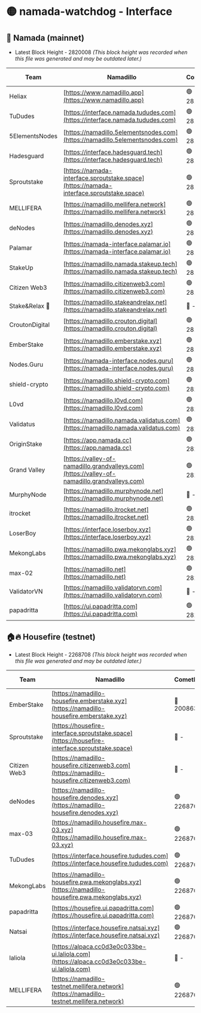 # 🟡 namada-watchdog - Interface

## 🚀 Namada (mainnet)
- Latest Block Height - 2820008 *(This block height was recorded when this file was generated and may be outdated later.)*

| Team | Namadillo | CometBFT | Indexer | MASP Indexer |
|-|-|-|-|-|
| Heliax | [https://www.namadillo.app](https://www.namadillo.app) | 🟢 2819977 | 🟢 2819977 | 🟢 2819977 |
| TuDudes | [https://interface.namada.tududes.com](https://interface.namada.tududes.com) | 🟢 2819977 | 🟢 2819977 | 🟢 2819977 |
| 5ElementsNodes | [https://namadillo.5elementsnodes.com](https://namadillo.5elementsnodes.com) | 🟢 2819978 | 🟢 2819978 | 🟢 2819978 |
| Hadesguard | [https://interface.hadesguard.tech](https://interface.hadesguard.tech) | 🟢 2819978 | 🟢 2819978 | 🟢 2819978 |
| Sproutstake | [https://namada-interface.sproutstake.space](https://namada-interface.sproutstake.space) | 🟢 2819979 | 🔴 2797937 | 🟢 2819979 |
| MELLIFERA | [https://namadillo.mellifera.network](https://namadillo.mellifera.network) | 🟢 2819980 | 🟢 2819980 | 🟢 2819980 |
| deNodes | [https://namadillo.denodes.xyz](https://namadillo.denodes.xyz) | 🟢 2819980 | 🟢 2819980 | 🟢 2819980 |
| Palamar | [https://namada-interface.palamar.io](https://namada-interface.palamar.io) | 🟢 2819981 | 🔴 2780590 | 🟢 2819981 |
| StakeUp | [https://namadillo.namada.stakeup.tech](https://namadillo.namada.stakeup.tech) | 🟢 2819982 | 🟢 2819982 | 🟢 2819982 |
| Citizen Web3 | [https://namadillo.citizenweb3.com](https://namadillo.citizenweb3.com) | 🟢 2819982 | 🟢 2819982 | 🟢 2819982 |
| Stake&Relax 🦥 | [https://namadillo.stakeandrelax.net](https://namadillo.stakeandrelax.net) | 🔴 - | 🔴 - | 🔴 - |
| CroutonDigital | [https://namadillo.crouton.digital](https://namadillo.crouton.digital) | 🟢 2819998 | 🟢 2819998 | 🟢 2819998 |
| EmberStake | [https://namadillo.emberstake.xyz](https://namadillo.emberstake.xyz) | 🟢 2819999 | 🟢 2819999 | 🟢 2819999 |
| Nodes.Guru | [https://namada-interface.nodes.guru](https://namada-interface.nodes.guru) | 🟢 2819999 | 🔴 2780590 | 🟢 2819999 |
| shield-crypto | [https://namadillo.shield-crypto.com](https://namadillo.shield-crypto.com) | 🟢 2820000 | 🟢 2819999 | 🟢 2819999 |
| L0vd | [https://namadillo.l0vd.com](https://namadillo.l0vd.com) | 🟢 2820001 | 🟢 2820000 | 🟢 2820001 |
| Validatus | [https://namadillo.namada.validatus.com](https://namadillo.namada.validatus.com) | 🟢 2820001 | 🟢 2820001 | 🟢 2820001 |
| OriginStake | [https://app.namada.cc](https://app.namada.cc) | 🟢 2820002 | 🟢 2820002 | 🟢 2820002 |
| Grand Valley | [https://valley-of-namadillo.grandvalleys.com](https://valley-of-namadillo.grandvalleys.com) | 🟢 2820002 | 🟢 2820002 | 🟢 2820002 |
| MurphyNode | [https://namadillo.murphynode.net](https://namadillo.murphynode.net) | 🔴 - | 🔴 - | 🔴 - |
| itrocket | [https://namadillo.itrocket.net](https://namadillo.itrocket.net) | 🟢 2820004 | 🟢 2820004 | 🟢 2820004 |
| LoserBoy | [https://interface.loserboy.xyz](https://interface.loserboy.xyz) | 🟢 2820005 | 🟢 2820005 | 🟢 2820004 |
| MekongLabs | [https://namadillo.pwa.mekonglabs.xyz](https://namadillo.pwa.mekonglabs.xyz) | 🟢 2820005 | 🟢 2820005 | 🟢 2820005 |
| max-02 | [https://namadillo.net](https://namadillo.net) | 🟢 2820006 | 🟢 2820006 | 🟢 2820006 |
| ValidatorVN | [https://namadillo.validatorvn.com](https://namadillo.validatorvn.com) | 🔴 - | 🔴 - | 🔴 - |
| papadritta | [https://ui.papadritta.com](https://ui.papadritta.com) | 🟢 2820008 | 🟢 2820008 | 🔴 2806794 |

## 🏠🔥 Housefire (testnet)
- Latest Block Height - 2268708 *(This block height was recorded when this file was generated and may be outdated later.)*

| Team | Namadillo | CometBFT | Indexer | MASP Indexer |
|-|-|-|-|-|
| EmberStake | [https://namadillo-housefire.emberstake.xyz](https://namadillo-housefire.emberstake.xyz) | 🔴 2008636 | 🔴 - | 🔴 - |
| Sproutstake | [https://housefire-interface.sproutstake.space](https://housefire-interface.sproutstake.space) | 🔴 - | 🔴 - | 🔴 - |
| Citizen Web3 | [https://namadillo-housefire.citizenweb3.com](https://namadillo-housefire.citizenweb3.com) | 🔴 - | 🟢 2268702 | 🟢 2268702 |
| deNodes | [https://namadillo-housefire.denodes.xyz](https://namadillo-housefire.denodes.xyz) | 🟢 2268702 | 🟢 2268702 | 🟢 2268702 |
| max-03 | [https://namadillo.housefire.max-03.xyz](https://namadillo.housefire.max-03.xyz) | 🟢 2268703 | 🔴 2167206 | 🟢 2268703 |
| TuDudes | [https://interface.housefire.tududes.com](https://interface.housefire.tududes.com) | 🟢 2268703 | 🟢 2268703 | 🟢 2268703 |
| MekongLabs | [https://namadillo-housefire.pwa.mekonglabs.xyz](https://namadillo-housefire.pwa.mekonglabs.xyz) | 🟢 2268703 | 🟢 2268703 | 🟢 2268703 |
| papadritta | [https://housefire.ui.papadritta.com](https://housefire.ui.papadritta.com) | 🟢 2268704 | 🟢 2268704 | 🔴 - |
| Natsai | [https://interface.housefire.natsai.xyz](https://interface.housefire.natsai.xyz) | 🟢 2268706 | 🟢 2268706 | 🟢 2268706 |
| laliola | [https://alpaca.cc0d3e0c033be-ui.laliola.com](https://alpaca.cc0d3e0c033be-ui.laliola.com) | 🔴 - | 🔴 - | 🔴 - |
| MELLIFERA | [https://namadillo-testnet.mellifera.network](https://namadillo-testnet.mellifera.network) | 🟢 2268708 | 🟢 2268708 | 🟢 2268708 |

